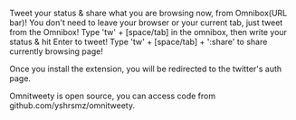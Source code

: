 Tweet your status & share what you are browsing now, from Omnibox(URL bar)!
You don't need to leave your browser or your current tab, just tweet from the Omnibox!
Type 'tw' + [space/tab] in the omnibox, then write your status & hit Enter to tweet!
Type 'tw' + [space/tab] + ':share' to share currently browsing page!

Once you install the extension, you will be redirected to the twitter's auth page.

Omnitweety is open source, you can access code from github.com/yshrsmz/omnitweety.
